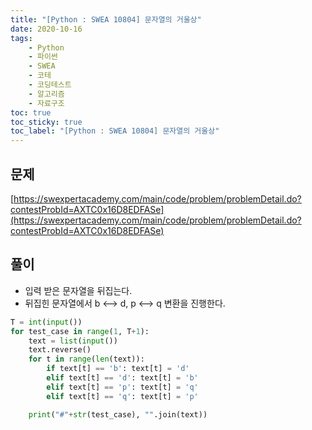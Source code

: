 ```yaml
---
title: "[Python : SWEA 10804] 문자열의 거울상"
date: 2020-10-16
tags:
    - Python
    - 파이썬
    - SWEA
    - 코테
    - 코딩테스트
    - 알고리즘
    - 자료구조
toc: true
toc_sticky: true
toc_label: "[Python : SWEA 10804] 문자열의 거울상"
---
```

## 문제
[https://swexpertacademy.com/main/code/problem/problemDetail.do?contestProbId=AXTC0x16D8EDFASe](https://swexpertacademy.com/main/code/problem/problemDetail.do?contestProbId=AXTC0x16D8EDFASe)

## 풀이
- 입력 받은 문자열을 뒤집는다.
- 뒤집힌 문자열에서 b <--> d, p <--> q 변환을 진행한다.

```python
T = int(input())
for test_case in range(1, T+1):
    text = list(input())
    text.reverse()
    for t in range(len(text)):
        if text[t] == 'b': text[t] = 'd'
        elif text[t] == 'd': text[t] = 'b'
        elif text[t] == 'p': text[t] = 'q'
        elif text[t] == 'q': text[t] = 'p'

    print("#"+str(test_case), "".join(text))
```